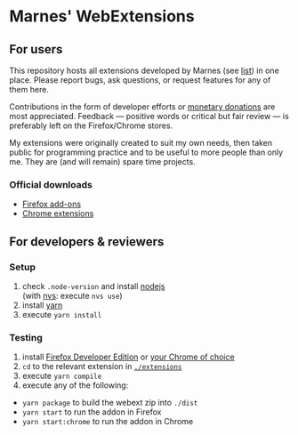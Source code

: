 # Marnes' WebExtensions

## For users

This repository hosts all extensions developed by Marnes (see
[list](./extensions)) in one place. Please report bugs, ask questions, or
request features for any of them here.

Contributions in the form of developer efforts or
[monetary donations](https://www.buymeacoffee.com/marnes) are most appreciated.
Feedback — positive words or critical but fair review — is preferably left on
the Firefox/Chrome stores.

My extensions were originally created to suit my own needs, then taken public
for programming practice and to be useful to more people than only me. They are
(and will remain) spare time projects.

### Official downloads

- [Firefox add-ons](https://addons.mozilla.org/en-US/firefox/user/4545060/)
- [Chrome extensions](https://chrome.google.com/webstore/search/Marnes?_category=extensions)

## For developers & reviewers

### Setup

1. check `.node-version` and install [nodejs](https://nodejs.org/)  
   (with [nvs](https://github.com/jasongin/nvs): execute `nvs use`)
2. install [yarn](https://yarnpkg.com/)
3. execute `yarn install`

### Testing

1. install
   [Firefox Developer Edition](https://www.mozilla.org/firefox/developer/) or
   [your Chrome of choice](https://dev.chromium.org/getting-involved/dev-channel)
2. `cd` to the relevant extension in [`./extensions`](./extensions)
3. execute `yarn compile`
4. execute any of the following:

- `yarn package` to build the webext zip into `./dist`
- `yarn start` to run the addon in Firefox
- `yarn start:chrome` to run the addon in Chrome
